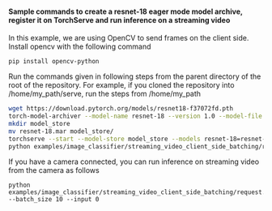 #### Sample commands to create a resnet-18 eager mode model archive, register it on TorchServe and run inference on a streaming video

In this example, we are using OpenCV to send frames on the client side.
Install opencv with the following command
```
pip install opencv-python
```

Run the commands given in following steps from the parent directory of the root of the repository. For example, if you cloned the repository into /home/my_path/serve, run the steps from /home/my_path

```bash
wget https://download.pytorch.org/models/resnet18-f37072fd.pth
torch-model-archiver --model-name resnet-18 --version 1.0 --model-file ./examples/image_classifier/streaming_video_client_side_batching/model.py --serialized-file resnet18-f37072fd.pth --handler ./examples/image_classifier/streaming_video_client_side_batching/custom_handler.py --extra-files ./examples/image_classifier/index_to_name.json
mkdir model_store
mv resnet-18.mar model_store/
torchserve --start --model-store model_store --models resnet-18=resnet-18.mar
python examples/image_classifier/streaming_video_client_side_batching/request.py
```

If you have a camera connected, you can run inference on streaming video from the camera as follows

```
python examples/image_classifier/streaming_video_client_side_batching/request.py --batch_size 10 --input 0
```

